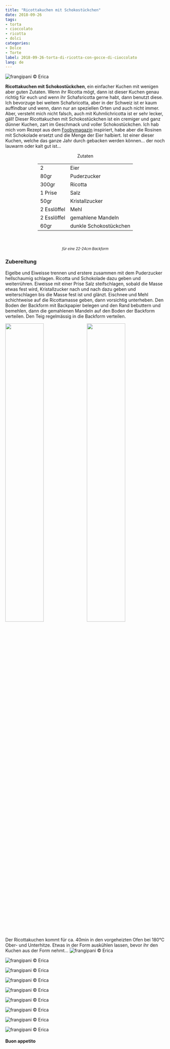 ```yaml
---
title: "Ricottakuchen mit Schokostückchen"
date: 2018-09-26
tags:
- torta
- cioccolato
- ricotta
- dolci
categories:
- Dolce
- Torte
label: 2018-09-26-torta-di-ricotta-con-gocce-di-cioccolato
lang: de 
---
```

![](../2018-09-26-torta-di-ricotta-con-gocce-di-cioccolato/header.jpg "frangipani © Erica")

**Ricottakuchen mit Schokostückchen**, ein einfacher Kuchen mit wenigen aber guten Zutaten. Wenn ihr Ricotta mögt, dann ist dieser Kuchen genau richtig für euch und wenn ihr Schafsricotta gerne habt, dann benutzt diese. Ich bevorzuge bei weitem Schafsricotta, aber in der Schweiz ist er kaum auffindbar und wenn, dann nur an speziellen Orten und auch nicht immer. Aber, versteht mich nicht falsch, auch mit Kuhmlichricotta ist er sehr lecker, gäll! Dieser Ricottakuchen mit Schokostückchen ist ein cremiger und ganz dünner Kuchen, zart im Geschmack und voller Schokostückchen. Ich hab mich vom Rezept aus dem <a href="https://fooby.ch/de/rezepte/16671/budino-di-ricotta--ricottakuchen-?startAuto1=0" target="_blank">Foobymagazin</a> inspiriert, habe aber die Rosinen mit Schokolade ersetzt und die Menge der Eier halbiert. Ist einer dieser Kuchen, welche das ganze Jahr durch gebacken werden können... der noch lauwarm oder kalt gut ist...

<div id="wrapper" style="text-align: center">
  <div id="yourdiv" style="display: inline-block;">
    <div class="ingredients" itemscope itemtype="http://schema.org/Recipe">
      <span itemprop="name" style="display:none;">Ricottakuchen mit Schokostückchen</span>
      <span itemprop="recipeCategory" style="display:none;">Herzhaftes</span>
      <img itemprop="image" style="display:none;" class="ignore-gallery-item" src="../2018-09-26-torta-di-ricotta-con-gocce-di-cioccolato/header.jpeg"/>
      <span itemprop="author" style="display:none;">Erica Raiano</span>
      <span itemprop="description" style="display:none;">Ricottakuchen mit Schokostückchen, ein einfacher Kuchen mit wenigen aber guten Zutaten.</span>
      <div class="ingredients-title">Zutaten</div>
      <table>
        <tbody>
          </tr>
          <tr itemprop="recipeIngredient">
            <td>2</td>
            <td>Eier</td>
          </tr>
          <tr itemprop="recipeIngredient">
            <td>80gr</td>
            <td>Puderzucker</td>
          </tr>
          <tr itemprop="recipeIngredient">
            <td>300gr</td>
            <td>Ricotta</td>
          </tr>
          <tr itemprop="recipeIngredient">
            <td>1 Prise</td>
            <td>Salz</td>
          </tr>
          <tr itemprop="recipeIngredient">
            <td>50gr</td>
            <td>Kristallzucker</td>
          </tr>
          <tr itemprop="recipeIngredient">
            <td>2 Esslöffel</td>
            <td>Mehl</td>
          </tr>
          <tr itemprop="recipeIngredient">
            <td>2 Esslöffel</td>
            <td>gemahlene Mandeln</td>
          </tr>
          <tr itemprop="recipeIngredient">
            <td>60gr</td>
            <td>dunkle Schokostückchen</td>
        </tbody>
      </table>
      <br></br>
      <i class="pull-right" style="font-size: 80%;">für eine 22-24cm Backform</i>
    </div>
  </div>
</div>


<h3>
  <font color="grey">
    <i class="fa fa-cogs"></i>
  </font> Zubereitung
</h3>

Eigelbe und Eiweisse trennen und erstere zusammen mit dem Puderzucker hellschaumig schlagen. Ricotta und Schokolade dazu geben und weiterrühren. Eiweisse mit einer Prise Salz steifschlagen, sobald die Masse etwas fest wird, Kristallzucker nach und nach dazu geben und weiterschlagen bis die Masse fest ist und glänzt. Eischnee und Mehl schichtweise auf die Ricottamasse geben, dann vorsichtig unterheben. Den Boden der Backform mit Backpapier belegen und den Rand bebuttern und bemehlen, dann die gemahlenen Mandeln auf den Boden der Backform verteilen. Den Teig regelmässig in die Backform verteilen.
<p>
  <div style="width: 100%; margin-bottom: 0">
    <img style="float: left; width: 49%; margin-right: 1%" src="../2018-09-26-torta-di-ricotta-con-gocce-di-cioccolato/impasto.jpg" alt="" title="frangipani © Erica" />
    <img style="float: left; width: 49%; margin-left: 1%" src="../2018-09-26-torta-di-ricotta-con-gocce-di-cioccolato/teglia.jpg" alt="" title="frangipani © Erica" />
    <div style="clear: both"></div>
  </div>
</p>

Der Ricottakuchen kommt für ca. 40min in den vorgeheizten Ofen bei 180°C Ober- und Unterhitze. Etwas in der Form auskühlen lassen, bevor ihr den Kuchen aus der Form nehmt...
![](../2018-09-26-torta-di-ricotta-con-gocce-di-cioccolato/risultato1.jpg "frangipani © Erica")

![](../2018-09-26-torta-di-ricotta-con-gocce-di-cioccolato/risultato2.jpg "frangipani © Erica")

![](../2018-09-26-torta-di-ricotta-con-gocce-di-cioccolato/risultato3.jpg "frangipani © Erica")

![](../2018-09-26-torta-di-ricotta-con-gocce-di-cioccolato/risultato4.jpg "frangipani © Erica")

![](../2018-09-26-torta-di-ricotta-con-gocce-di-cioccolato/risultato5.jpg "frangipani © Erica")

![](../2018-09-26-torta-di-ricotta-con-gocce-di-cioccolato/risultato6.jpg "frangipani © Erica")

![](../2018-09-26-torta-di-ricotta-con-gocce-di-cioccolato/risultato7.jpg "frangipani © Erica")

![](../2018-09-26-torta-di-ricotta-con-gocce-di-cioccolato/risultato8.jpg "frangipani © Erica")

![](../2018-09-26-torta-di-ricotta-con-gocce-di-cioccolato/risultato9.jpg "frangipani © Erica")

<h4>Buon appetito
  <font color="red">
    <i class="fa fa-smile-o"></i>
  </font>
</h4>